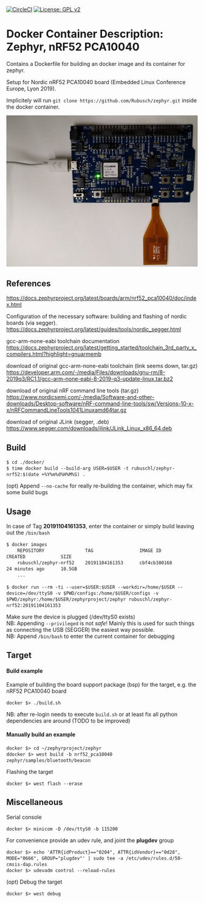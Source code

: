 [![CircleCI](https://circleci.com/gh/Rubusch/docker__zephyr__nrf52-pca10040.svg?style=shield)](https://circleci.com/gh/Rubusch/docker__zephyr__nrf52-pca10040)
[![License: GPL v2](https://img.shields.io/badge/License-GPL%20v2-blue.svg)](https://www.gnu.org/licenses/old-licenses/gpl-2.0.en.html)

# Docker Container Description: Zephyr, nRF52 PCA10040

Contains a Dockerfile for building an docker image and its container for zephyr.  

Setup for Nordic nRF52 PCA10040 board (Embedded Linux Conference Europe, Lyon 2019).  

Implicitely will run ```git clone https://github.com/Rubusch/zephyr.git``` inside the docker container.  


![nRF52 PCA10040 connected](pics/nRF52_PCA10040.jpg)


## References

https://docs.zephyrproject.org/latest/boards/arm/nrf52_pca10040/doc/index.html

Configuration of the necessary software: building and flashing of nordic boards (via segger).  
https://docs.zephyrproject.org/latest/guides/tools/nordic_segger.html  

gcc-arm-none-eabi toolchain documentation  
https://docs.zephyrproject.org/latest/getting_started/toolchain_3rd_party_x_compilers.html?highlight=gnuarmemb  

download of original gcc-arm-none-eabi toolchain (link seems down, tar.gz)  
https://developer.arm.com/-/media/Files/downloads/gnu-rm/8-2019q3/RC1.1/gcc-arm-none-eabi-8-2019-q3-update-linux.tar.bz2  

download of original nRF command line tools (tar.gz)  
https://www.nordicsemi.com/-/media/Software-and-other-downloads/Desktop-software/nRF-command-line-tools/sw/Versions-10-x-x/nRFCommandLineTools1041Linuxamd64tar.gz  

download of original JLink (segger, .deb)  
https://www.segger.com/downloads/jlink/JLink_Linux_x86_64.deb  



## Build

```
$ cd ./docker/
$ time docker build --build-arg USER=$USER -t rubuschl/zephyr-nrf52:$(date +%Y%m%d%H%M%S) .
```

(opt) Append ``--no-cache`` for really re-building the container, which may fix some build bugs  


## Usage

In case of Tag **20191104161353**, enter the container or simply build leaving out the ``/bin/bash``  

```
$ docker images
    REPOSITORY               TAG                 IMAGE ID            CREATED             SIZE
    rubuschl/zephyr-nrf52    20191104161353      cbf4cb380168        24 minutes ago      10.5GB
    ...

$ docker run --rm -ti --user=$USER:$USER --workdir=/home/$USER --device=/dev/ttyS0 -v $PWD/configs:/home/$USER/configs -v $PWD/zephyr:/home/$USER/zephyrproject/zephyr rubuschl/zephyr-nrf52:20191104161353
```

Make sure the device is plugged (/dev/ttyS0 exists)  
NB: Appending ``--privileged`` is not _safe_! Mainly this is used for such things as connecting the USB (SEGGER) the easiest way possible.  
NB: Append ``/bin/bash`` to enter the current container for debugging  


## Target

#### Build example

Example of building the board support package (bsp) for the target, e.g. the nRF52 PCA10040 board  

```
docker $> ./build.sh
```

NB: after re-login needs to execute ``build.sh`` or at least fix all python dependencies are around (TODO to be improved)  


#### Manually build an example  

```
docker $> cd ~/zephyrproject/zephyr
ddocker $> west build -b nrf52_pca10040 zephyr/samples/bluetooth/beacon
```

Flashing the target  

```
docker $> west flash --erase
```


## Miscellaneous


Serial console 

```
docker $> minicom -D /dev/ttyS0 -b 115200
```

For convenience provide an udev rule, and joint the **plugdev** group  

```
docker $> echo 'ATTR{idProduct}=="0204", ATTR{idVendor}=="0d28", MODE="0666", GROUP="plugdev"' | sudo tee -a /etc/udev/rules.d/50-cmsis-dap.rules
docker $> udevadm control --reload-rules
```

(opt) Debug the target  

```
docker $> west debug
```

